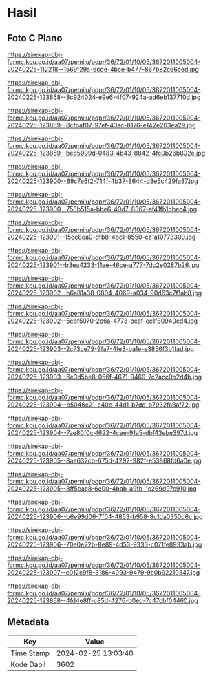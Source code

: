 # Hasil

## Foto C Plano

https://sirekap-obj-formc.kpu.go.id/aa07/pemilu/pdpr/36/72/01/10/05/3672011005004-20240225-112218--1569f29a-6cde-4bce-b477-867b82c66ced.jpg

https://sirekap-obj-formc.kpu.go.id/aa07/pemilu/pdpr/36/72/01/10/05/3672011005004-20240225-123858--8c924024-e9e6-4f07-924a-ad6eb137710d.jpg

https://sirekap-obj-formc.kpu.go.id/aa07/pemilu/pdpr/36/72/01/10/05/3672011005004-20240225-123859--8cfbaf07-97ef-43ac-8176-e142e203ea29.jpg

https://sirekap-obj-formc.kpu.go.id/aa07/pemilu/pdpr/36/72/01/10/05/3672011005004-20240225-123859--bed5999d-0483-4b43-8842-4fc0b26b802e.jpg

https://sirekap-obj-formc.kpu.go.id/aa07/pemilu/pdpr/36/72/01/10/05/3672011005004-20240225-123900--89c7e6f2-714f-4b37-8644-d3e5c429fa87.jpg

https://sirekap-obj-formc.kpu.go.id/aa07/pemilu/pdpr/36/72/01/10/05/3672011005004-20240225-123900--758b515a-bbe6-40d7-8367-af41fb1bbec4.jpg

https://sirekap-obj-formc.kpu.go.id/aa07/pemilu/pdpr/36/72/01/10/05/3672011005004-20240225-123901--15ee8ea0-dfb8-4bc1-8550-ca1a10773300.jpg

https://sirekap-obj-formc.kpu.go.id/aa07/pemilu/pdpr/36/72/01/10/05/3672011005004-20240225-123901--b3ea4233-11ee-46ce-a777-7dc2e0287b26.jpg

https://sirekap-obj-formc.kpu.go.id/aa07/pemilu/pdpr/36/72/01/10/05/3672011005004-20240225-123902--b6a81a38-0804-4069-a034-90d63c7f1ab8.jpg

https://sirekap-obj-formc.kpu.go.id/aa07/pemilu/pdpr/36/72/01/10/05/3672011005004-20240225-123902--5cbf5070-2c6a-4773-bcaf-ec1f80940cd4.jpg

https://sirekap-obj-formc.kpu.go.id/aa07/pemilu/pdpr/36/72/01/10/05/3672011005004-20240225-123903--2c73ce79-9fa7-4fe3-ba1e-e3856f3b1fad.jpg

https://sirekap-obj-formc.kpu.go.id/aa07/pemilu/pdpr/36/72/01/10/05/3672011005004-20240225-123903--6e3d5be8-056f-4671-9469-7c2acc0b2d4b.jpg

https://sirekap-obj-formc.kpu.go.id/aa07/pemilu/pdpr/36/72/01/10/05/3672011005004-20240225-123904--b5046c21-c40c-44d1-b7dd-b7932fa8af72.jpg

https://sirekap-obj-formc.kpu.go.id/aa07/pemilu/pdpr/36/72/01/10/05/3672011005004-20240225-123904--7ae80f0c-f622-4cee-91a5-dbf43ebe397d.jpg

https://sirekap-obj-formc.kpu.go.id/aa07/pemilu/pdpr/36/72/01/10/05/3672011005004-20240225-123905--8ae632cb-675d-4292-982f-e53868fd6a0e.jpg

https://sirekap-obj-formc.kpu.go.id/aa07/pemilu/pdpr/36/72/01/10/05/3672011005004-20240225-123905--3ff5eac8-6c00-4bab-a9fb-1c269d97c910.jpg

https://sirekap-obj-formc.kpu.go.id/aa07/pemilu/pdpr/36/72/01/10/05/3672011005004-20240225-123906--b6e99d06-7f04-4853-b958-8c1da0350d6c.jpg

https://sirekap-obj-formc.kpu.go.id/aa07/pemilu/pdpr/36/72/01/10/05/3672011005004-20240225-123906--70e0e22b-8e89-4d53-9333-c071fe8933ab.jpg

https://sirekap-obj-formc.kpu.go.id/aa07/pemilu/pdpr/36/72/01/10/05/3672011005004-20240225-123907--c012c9f8-3186-4093-9479-9c0b92210347.jpg

https://sirekap-obj-formc.kpu.go.id/aa07/pemilu/pdpr/36/72/01/10/05/3672011005004-20240225-123858--4fd4e8ff-c85d-4276-b0ed-7c47cbf04460.jpg


## Metadata

| Key        | Value               |
| ---------- | ------------------- |
| Time Stamp | 2024-02-25 13:03:40 |
| Kode Dapil | 3602                |



